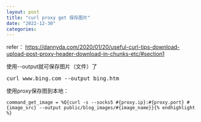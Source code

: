 ```yaml
---
layout: post
title: "curl proxy get 保存图片"
date: "2022-12-30"
categories: 
---
```

<p>refer： <a href="https://dannyda.com/2020/01/20/useful-curl-tips-download-upload-post-proxy-header-download-in-chunks-etc/#section1">https://dannyda.com/2020/01/20/useful-curl-tips-download-upload-post-proxy-header-download-in-chunks-etc/#section1</a></p>

<p>使用--output就可保存图片（文件）了</p>

<pre>
curl www.bing.com --output bing.htm</pre>

<p>使用proxy保存图到本地：</p>

<pre>
<code>command_get_image = %Q{curl -s --socks5 #{proxy.ip}:#{proxy.port} #{image_src} --output public/blog_images/#{image_name}}{% endhighlight %}

